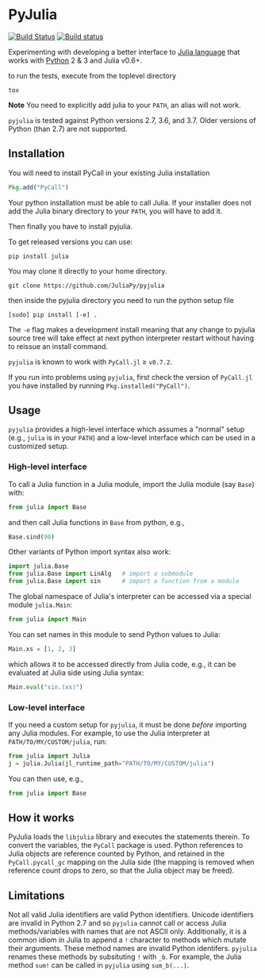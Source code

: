 PyJulia
=======

[![Build Status](https://travis-ci.org/JuliaPy/pyjulia.svg?branch=master)](https://travis-ci.org/JuliaPy/pyjulia)
[![Build status](https://ci.appveyor.com/api/projects/status/github/JuliaPy/pyjulia?svg=true)](https://ci.appveyor.com/project/Keno/pyjulia)

Experimenting with developing a better interface to [Julia language](https://julialang.org/) that works with [Python](https://www.python.org/) 2 & 3 and Julia v0.6+.

to run the tests, execute from the toplevel directory

```shell
tox
```

**Note** You need to explicitly add julia to your `PATH`, an alias will not work.

`pyjulia` is tested against Python versions 2.7, 3.6, and 3.7.  Older versions of Python (than 2.7)  are not supported.

Installation
------------
You will need to install PyCall in your existing Julia installation

```julia
Pkg.add("PyCall")
```

Your python installation must be able to call Julia.  If your installer
does not add the Julia binary directory to your `PATH`, you will have to
add it.

Then finally you have to install pyjulia.

To get released versions you can use:

```
pip install julia
```

You may clone it directly to your home directory.

```
git clone https://github.com/JuliaPy/pyjulia

```
then inside the pyjulia directory you need to run the python setup file

```
[sudo] pip install [-e] .
```

The `-e` flag makes a development install meaning that any change to pyjulia
source tree will take effect at next python interpreter restart without having
to reissue an install command.

`pyjulia` is known to work with `PyCall.jl` ≥ `v0.7.2`.

If you run into problems using `pyjulia`, first check the version of `PyCall.jl` you have installed by running `Pkg.installed("PyCall")`.

Usage
-----

`pyjulia` provides a high-level interface which assumes a "normal"
setup (e.g., `julia` is in your `PATH`) and a low-level interface
which can be used in a customized setup.

### High-level interface

To call a Julia function in a Julia module, import the Julia module
(say `Base`) with:

```python
from julia import Base
```

and then call Julia functions in `Base` from python, e.g.,

```python
Base.sind(90)
```

Other variants of Python import syntax also work:

```python
import julia.Base
from julia.Base import LinAlg   # import a submodule
from julia.Base import sin      # import a function from a module
```

The global namespace of Julia's interpreter can be accessed via a
special module `julia.Main`:

```python
from julia import Main
```

You can set names in this module to send Python values to Julia:

```python
Main.xs = [1, 2, 3]
```

which allows it to be accessed directly from Julia code, e.g., it can
be evaluated at Julia side using Julia syntax:

```python
Main.eval("sin.(xs)")
```

### Low-level interface

If you need a custom setup for `pyjulia`, it must be done *before*
importing any Julia modules.  For example, to use the Julia
interpreter at `PATH/TO/MY/CUSTOM/julia`, run:

```python
from julia import Julia
j = julia.Julia(jl_runtime_path="PATH/TO/MY/CUSTOM/julia")
```

You can then use, e.g.,

```python
from julia import Base
```


How it works
------------
PyJulia loads the `libjulia` library and executes the statements therein.
To convert the variables, the `PyCall` package is used. Python references
to Julia objects are reference counted by Python, and retained in the
`PyCall.pycall_gc` mapping on the Julia side (the mapping is removed
when reference count drops to zero, so that the Julia object may be freed).



Limitations
------------

Not all valid Julia identifiers are valid Python identifiers.  Unicode identifiers are invalid in Python 2.7 and so `pyjulia` cannot call or access Julia methods/variables with names that are not ASCII only.  Additionally, it is a common idiom in Julia to append a `!` character to methods which mutate their arguments.  These method names are invalid Python identifers.  `pyjulia` renames these methods by subsituting `!` with `_b`.  For example, the Julia method `sum!` can be called in `pyjulia` using `sum_b(...)`.
